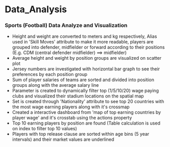 # Data_Analysis

### Sports (Football) Data Analyze and Visualization
- Height and weight are converted to meters and kg respectively, Alias used in 'Skill Moves' attribute to make it more readable, players are grouped into defender, midfielder or forward according to their positions (E.g. CDM (central defender midfielder) ==> midfielder)
- Average height and weight by position groups are visualized on scatter plot
- Jersey numbers are investigated with horizontal bar graph to see their preferences by each position group
- Sum of player salaries of teams are sorted and divided into position groups along with the average salary line
- Parameter is created to dynamically filter top (1/5/10/20) wage paying clubs and visualized their stadium locations on the spatial map
- Set is created through 'Nationality' attribute to see top 20 countries with the most wage earning players along with it's crossmap
- Created a interactive dashboard from 'map of top earning countries by player wage' and it's crosstab using the actions property
- Top 10 earning players by position are found (Table calculation is used on index to filter top 10 values)
- Players with top release clause are sorted within age bins (5 year intervals) and their market values are underlined
